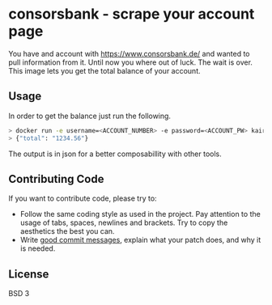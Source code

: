 # consorsbank - scrape your account page
You have and account with https://www.consorsbank.de/ and wanted to pull information from it.
Until now you where out of luck. The wait is over.
This image lets you get the total balance of your account.

## Usage
In order to get the balance just run the following.

```bash
> docker run -e username=<ACCOUNT_NUMBER> -e password=<ACCOUNT_PW> kairichard/consorsbank
> {"total": "1234.56"}
```
The output is in json for a better composabillity with other tools.

## Contributing Code

If you want to contribute code, please try to:

* Follow the same coding style as used in the project. Pay attention to the
  usage of tabs, spaces, newlines and brackets. Try to copy the aesthetics the
  best you can.
* Write [good commit messages](http://tbaggery.com/2008/04/19/a-note-about-git-commit-messages.html),
  explain what your patch does, and why it is needed.

License
--------
BSD 3
